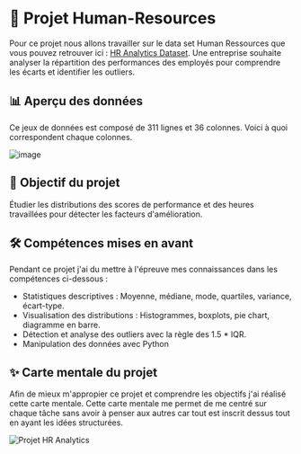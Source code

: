 # 💼 Projet Human-Resources
Pour ce projet nous allons travailler sur le data set Human Ressources que vous pouvez retrouver ici : <a href=https://www.kaggle.com/datasets/rhuebner/human-resources-data-set>HR Analytics Dataset</a>.
 Une entreprise souhaite analyser la répartition des performances des employés pour comprendre les écarts et identifier les outliers.

## 📊 Aperçu des données 
Ce jeux de données est composé de 311 lignes et 36 colonnes. Voici à quoi correspondent chaque colonnes.
 
 ![image](https://github.com/user-attachments/assets/1229229c-b289-46c4-844e-a3993e232b32)


 ## 🎯 Objectif du projet
Étudier les distributions des scores de performance et des heures travaillées pour détecter les facteurs d'amélioration.

## 🛠️ Compétences mises en avant
Pendant ce projet j'ai du mettre à l'épreuve mes connaissances dans les compétences ci-dessous :
   - Statistiques descriptives : Moyenne, médiane, mode, quartiles, variance, écart-type.
   - Visualisation des distributions : Histogrammes, boxplots, pie chart, diagramme en barre.
   - Détection et analyse des outliers avec la règle des 1.5 * IQR.
   -  Manipulation des données avec Python

## ✨ Carte mentale du projet
Afin de mieux m'appropier ce projet et comprendre les objectifs j'ai réalisé cette carte mentale.
Cette carte mentale me permet de me centré sur chaque tâche sans avoir à penser aux autres car tout est inscrit dessus tout en ayant les idées structurées.

![Projet HR Analytics](https://github.com/user-attachments/assets/e0e32fd1-b8e9-414b-b54e-338d2268f512)


